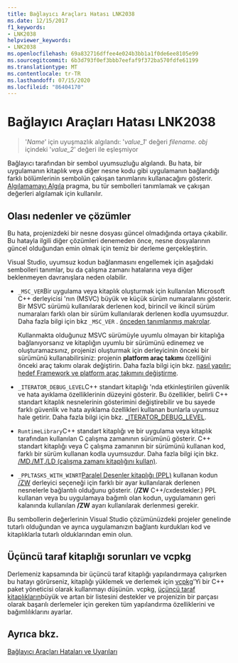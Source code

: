 ```yaml
---
title: Bağlayıcı Araçları Hatası LNK2038
ms.date: 12/15/2017
f1_keywords:
- LNK2038
helpviewer_keywords:
- LNK2038
ms.openlocfilehash: 69a832716dffee4e024b3bb1a1f0de6ee8105e99
ms.sourcegitcommit: 6b3d793f0ef3bbb7eefaf9f372ba570fdfe61199
ms.translationtype: MT
ms.contentlocale: tr-TR
ms.lasthandoff: 07/15/2020
ms.locfileid: "86404170"
---
```

# <a name="linker-tools-error-lnk2038"></a>Bağlayıcı Araçları Hatası LNK2038

> '*Name*' için uyuşmazlık algılandı: '*value_1*' değeri *filename. obj* içindeki '*value_2*' değeri ile eşleşmiyor

Bağlayıcı tarafından bir sembol uyumsuzluğu algılandı. Bu hata, bir uygulamanın kitaplık veya diğer nesne kodu gibi uygulamanın bağlandığı farklı bölümlerinin sembolün çakışan tanımlarını kullanacağını gösterir. [Algılamamayı Algıla](../../preprocessor/detect-mismatch.md) pragma, bu tür sembolleri tanımlamak ve çakışan değerleri algılamak için kullanılır.

## <a name="possible-causes-and-solutions"></a>Olası nedenler ve çözümler

Bu hata, projenizdeki bir nesne dosyası güncel olmadığında ortaya çıkabilir. Bu hatayla ilgili diğer çözümleri denemeden önce, nesne dosyalarının güncel olduğundan emin olmak için temiz bir derleme gerçekleştirin.

Visual Studio, uyumsuz kodun bağlanmasını engellemek için aşağıdaki sembolleri tanımlar, bu da çalışma zamanı hatalarına veya diğer beklenmeyen davranışlara neden olabilir.

- `_MSC_VER`Bir uygulama veya kitaplık oluşturmak için kullanılan Microsoft C++ derleyicisi 'nın (MSVC) büyük ve küçük sürüm numaralarını gösterir. Bir MSVC sürümü kullanılarak derlenen kod, birincil ve ikincil sürüm numaraları farklı olan bir sürüm kullanılarak derlenen kodla uyumsuzdur. Daha fazla bilgi için bkz `_MSC_VER` . [önceden tanımlanmış makrolar](../../preprocessor/predefined-macros.md).

   Kullanmakta olduğunuz MSVC sürümüyle uyumlu olmayan bir kitaplığa bağlanıyorsanız ve kitaplığın uyumlu bir sürümünü edinemez ve oluşturamazsınız, projenizi oluşturmak için derleyicinin önceki bir sürümünü kullanabilirsiniz: projenin **platform araç takımı** özelliğini önceki araç takımı olarak değiştirin. Daha fazla bilgi için bkz. [nasıl yapılır: hedef Framework ve platform araç takımını değiştirme](../../build/how-to-modify-the-target-framework-and-platform-toolset.md).

- `_ITERATOR_DEBUG_LEVEL`C++ standart kitaplığı 'nda etkinleştirilen güvenlik ve hata ayıklama özelliklerinin düzeyini gösterir. Bu özellikler, belirli C++ standart kitaplık nesnelerinin gösterimini değiştirebilir ve bu sayede farklı güvenlik ve hata ayıklama özellikleri kullanan bunlarla uyumsuz hale getirir. Daha fazla bilgi için bkz. [_ITERATOR_DEBUG_LEVEL](../../standard-library/iterator-debug-level.md).

- `RuntimeLibrary`C++ standart kitaplığı ve bir uygulama veya kitaplık tarafından kullanılan C çalışma zamanının sürümünü gösterir. C++ standart kitaplığı veya C çalışma zamanının bir sürümünü kullanan kod, farklı bir sürüm kullanan kodla uyumsuzdur. Daha fazla bilgi için bkz. [/MD,/MT,/LD (çalışma zamanı kitaplığını kullan)](../../build/reference/md-mt-ld-use-run-time-library.md).

- `_PPLTASKS_WITH_WINRT`[Paralel Desenler kitaplığı (PPL)](../../parallel/concrt/parallel-patterns-library-ppl.md) kullanan kodun [/ZW](../../build/reference/zw-windows-runtime-compilation.md) derleyici seçeneği için farklı bir ayar kullanılarak derlenen nesnelerle bağlantılı olduğunu gösterir. (**/ZW** C++/cxdestekler.) PPL kullanan veya bu uygulamaya bağımlı olan kodun, uygulamanın geri kalanında kullanılan **/ZW** ayarı kullanılarak derlenmesi gerekir.

Bu sembollerin değerlerinin Visual Studio çözümünüzdeki projeler genelinde tutarlı olduğundan ve ayrıca uygulamanızın bağlantı kurdukları kod ve kitaplıklarla tutarlı olduklarından emin olun.

## <a name="third-party-library-issues-and-vcpkg"></a>Üçüncü taraf kitaplığı sorunları ve vcpkg

Derlemeniz kapsamında bir üçüncü taraf kitaplığı yapılandırmaya çalışırken bu hatayı görürseniz, kitaplığı yüklemek ve derlemek için [vcpkg](../../vcpkg.md)'Yi bir C++ paket yöneticisi olarak kullanmayı düşünün. vcpkg, [üçüncü taraf kitaplıkların](https://github.com/Microsoft/vcpkg/tree/master/ports)büyük ve artan bir listesini destekler ve projenizin bir parçası olarak başarılı derlemeler için gereken tüm yapılandırma özelliklerini ve bağımlılıklarını ayarlar.

## <a name="see-also"></a>Ayrıca bkz.

[Bağlayıcı Araçları Hataları ve Uyarıları](../../error-messages/tool-errors/linker-tools-errors-and-warnings.md)
